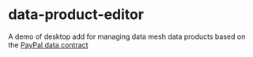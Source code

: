 # data-product-editor
A demo of desktop add for managing data mesh data products based on the [PayPal data contract](https://github.com/paypal/data-contract-template)
